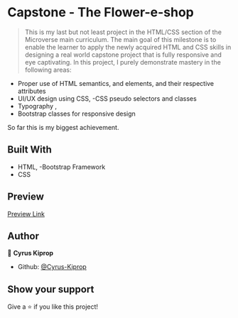 # Capstone - The Flower-e-shop

> This is my last but not least project in the HTML/CSS section of the Microverse main curriculum. The main goal of this milestone is to enable the learner to apply the newly acquired HTML and CSS skills in designing a real world capstone project that is fully responsive and eye captivating. In this project, I purely demonstrate mastery in the following areas:

- Proper use of HTML semantics, and elements, and their respective attributes
- UI/UX design using CSS,
  -CSS pseudo selectors and classes
- Typography ,
- Bootstrap classes for responsive design

So far this is my biggest achievement.

## Built With

- HTML,
  -Bootstrap Framework
- CSS

## Preview

[Preview Link](https://raw.githack.com/Cyrus-Kiprop/flowers-e-shop/main-feature-branch/main-page.html)

## Author

👤 **Cyrus Kiprop**

- Github: [@Cyrus-Kiprop](https://github.com/Cyrus-Kiprop)

## Show your support

Give a ⭐️ if you like this project!
